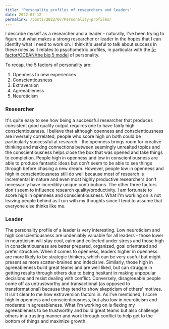 ```yaml
---
title: 'Personality profiles of researchers and leaders'
date: 2022-07-12
permalink: /posts/2022/07/Personality-profiles/
---
```


I describe myself as a researcher and a leader - naturally, I've been trying to figure out what makes a strong researcher or leader in the hopes that I can identify what I need to work on. I think it's useful to talk about success in these roles as it relates to psychometric profiles, in particular with the [5-factor/OCEAN/the big 5 model](https://en.wikipedia.org/wiki/Big_Five_personality_traits) of personality.

To recap, the 5 factors of personality are:
1. Openness to new experiences
2. Conscientiousness
3. Extraversion
4. Agreeableness
5. Neuroticism

### Researcher
It's quite easy to see how being a successful researcher that produces consistent good quality output requires one to have fairly high conscientiousness. I believe that although openness and conscientiousness are inversely correlated, people who score high on both could be particularly successful at research - the openness brings room for creative thinking and making connections between seemingly unrealted topics and the conscientiousness helps close the box that was opened and take things to completion. People high in openness and low in conscientiousness are able to produce fantastic ideas but don't seem to be able to see things through before chasing a new dream. However, people low in openness and high in conscientiousness still do well because most of research is incremental in nature and even most highly productive researchers don't necessarily have incredibly unique contributions. The other three factors don't seem to influence research quality/productivity. I am fortunate to score high in openness and conscientiousness. What I'm working on is not leaving people behind as I run with my thoughts since I tend to assume that everyone else thinks like me.

### Leader
The personality profile of a leader is very interesting. Low neuroticism and high conscientiousness are undeniably valuable for all leaders - those lower in neuroticism will stay cool, calm and collected under stress and those high in conscientiousness are better prepared, organized, goal orientated and prefer structure. When it comes to openness, leaders higher in openness are more likely to be strategic thinkers, which can be very useful but might present as more scatter-brained and indecisive. Similarly, those high in agreeableness build great teams and are well liked, but can struggle in getting results through others due to being hesitant in making unpopular decisions and resist dealing with conflict. Conversely, disagreeable people come off as untrustworthy and transactional (as opposed to transformational) because they tend to show skepticism of others' motives. It isn't clear to me how extraversion factors in. As I've mentioned, I score high in openness and conscientiousness, but also low in neuroticism and moderate in agreeableness. What I'm working on is flexing my agreeableness to be trustworthy and build great teams but also challenge others in a trusting manner and work through conflict to help get to the bottom of things and maximize growth.
